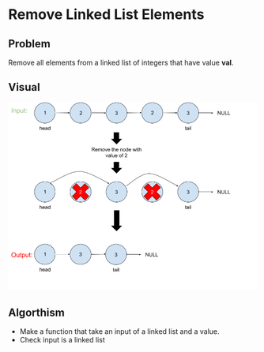 # Remove Linked List Elements

## Problem
Remove all elements from a linked list of integers that have value __val__.

## Visual
![](removeLLElement.png)

## Algorthism
* Make a function that take an input of a linked list and a value.
* Check input is a linked list
